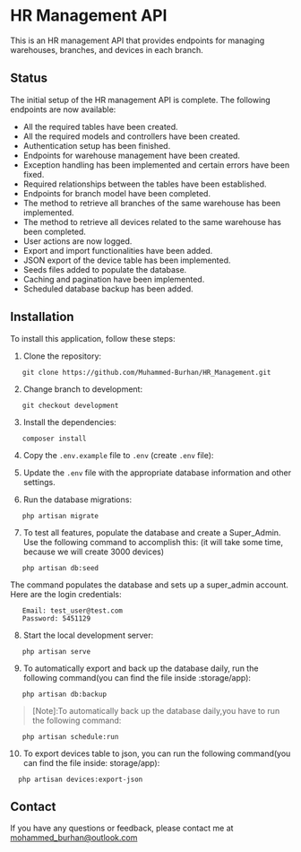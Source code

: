 # HR Management API

This is an HR management API that provides endpoints for managing warehouses, branches, and devices in each branch.

## Status

The initial setup of the HR management API is complete. The following endpoints are now available:

- All the required tables have been created.
- All the required models and controllers have been created.
- Authentication setup has been finished.
- Endpoints for warehouse management have been created.
- Exception handling has been implemented and certain errors have been fixed.
- Required relationships between the tables have been established.
- Endpoints for branch model have been completed.
- The method to retrieve all branches of the same warehouse has been implemented.
- The method to retrieve all devices related to the same warehouse has been completed.
- User actions are now logged.
- Export and import functionalities have been added.
- JSON export of the device table has been implemented.
- Seeds files added to populate the database.
- Caching and pagination have been implemented.
- Scheduled database backup has been added.

## Installation

To install this application, follow these steps:

1. Clone the repository:

```
   git clone https://github.com/Muhammed-Burhan/HR_Management.git
```

2. Change branch to development:

```             
   git checkout development
```

3. Install the dependencies:

```
   composer install
```

4. Copy the `.env.example` file to `.env` (create `.env` file):

5. Update the `.env` file with the appropriate database information and other settings.

6. Run the database migrations:

```
   php artisan migrate
```

7. To test all features, populate the database and create a Super_Admin. Use the following command to accomplish this:
   (it will take some time, because we will create 3000 devices)
```
   php artisan db:seed
```

The command populates the database and sets up a super_admin account. Here are the login credentials:

```
   Email: test_user@test.com
   Password: 5451129
```

8. Start the local development server:

```
   php artisan serve
```

9. To automatically export and back up the database daily, run the following command(you can find the file inside :storage/app):

```
   php artisan db:backup
```

> [Note]:To automatically back up the database daily,you have to run the following command:

```
   php artisan schedule:run
```

10. To export devices table to json, you can run the following command(you can find the file inside: storage/app):

```
  php artisan devices:export-json
```

## Contact

If you have any questions or feedback, please contact me at mohammed_burhan@outlook.com
